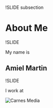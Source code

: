 !SLIDE subsection
# About Me #

!SLIDE

My name is

## Amiel Martin ##


!SLIDE

I work at

![Carnes Media](/file/images/cmlogo.png)